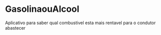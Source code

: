 # GasolinaouAlcool
Aplicativo para saber qual combustivel esta mais rentavel para o condutor abastecer
